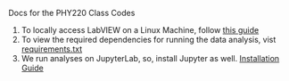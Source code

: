 Docs for the PHY220 Class Codes<br>

1. To locally access LabVIEW on a Linux Machine, follow [this guide](/labview)
2. To view the required dependencies for running the data analysis, vist [requirements.txt](/requirements.txt)
3. We run analyses on JupyterLab, so, install Jupyter as well. [Installation Guide](https://jupyterhub.readthedocs.io/en/stable/quickstart.html)

